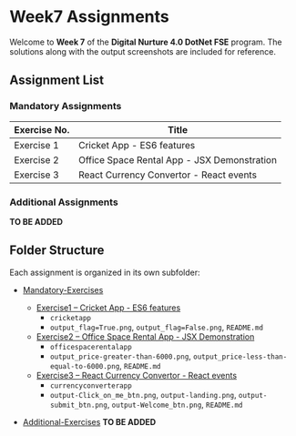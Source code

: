 # Week7 Assignments

Welcome to **Week 7** of the **Digital Nurture 4.0 DotNet FSE** program.
The solutions along with the output screenshots are included for reference.

## Assignment List

### Mandatory Assignments

| Exercise No. | Title                                      |
|--------------|--------------------------------------------|
| Exercise 1   | Cricket App - ES6 features          |
| Exercise 2   | Office Space Rental App - JSX Demonstration         |
| Exercise 3   | React Currency Convertor - React events         |

### Additional Assignments

**TO BE ADDED**
## Folder Structure

Each assignment is organized in its own subfolder:

* [Mandatory-Exercises](./Mandatory-Exercises)
  * [Exercise1 – Cricket App - ES6 features](./Mandatory-Exercises/Exercise1)
    * `cricketapp` 
    * `output_flag=True.png`, `output_flag=False.png`, `README.md` 
  * [Exercise2 – Office Space Rental App - JSX Demonstration](./Mandatory-Exercises/Exercise2)
    * `officespacerentalapp` 
    * `output_price-greater-than-6000.png`, `output_price-less-than-equal-to-6000.png`, `README.md` 
  * [Exercise3 – React Currency Convertor - React events](./Mandatory-Exercises/Exercise3)
    * `currencyconverterapp` 
    * `output-Click_on_me_btn.png`, `output-landing.png`, `output-submit_btn.png`, `output-Welcome_btn.png`, `README.md`

* [Additional-Exercises](./Additional-Exercises)
**TO BE ADDED**